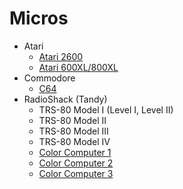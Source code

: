 # Micros

- Atari
  - [Atari 2600](atari.md)
  - [Atari 600XL/800XL](atari.md)
- Commodore
  - [C64](c64.md)
- RadioShack (Tandy)
  - TRS-80 Model I (Level I, Level II)
  - TRS-80 Model II
  - TRS-80 Model III
  - TRS-80 Model IV
  - [Color Computer 1](coco.md)
  - [Color Computer 2](coco.md)
  - [Color Computer 3](coco.md)

